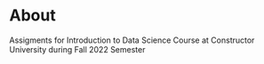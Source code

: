 # About
Assigments for Introduction to Data Science Course at Constructor University during Fall 2022 Semester

